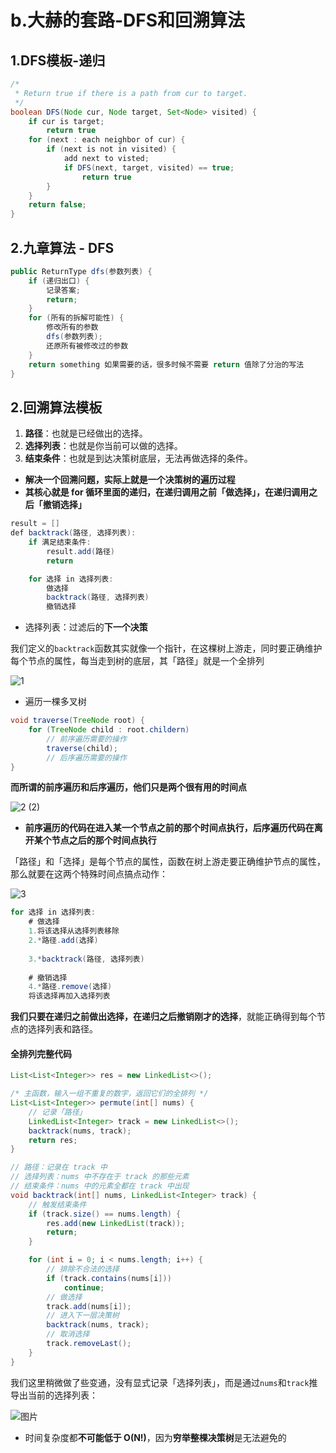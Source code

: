 # b.大赫的套路-DFS和回溯算法

## 1.DFS模板-递归

```java
/*
 * Return true if there is a path from cur to target.
 */
boolean DFS(Node cur, Node target, Set<Node> visited) {
    if cur is target;
    	return true 
    for (next : each neighbor of cur) {
        if (next is not in visited) {
            add next to visted;
            if DFS(next, target, visited) == true;
            	return true 
        }
    }
    return false;
}
```

## 2.九章算法 - DFS

```java
public ReturnType dfs(参数列表) {
	if (递归出⼝) {
		记录答案;
		return;
	}
	for (所有的拆解可能性) {
		修改所有的参数
		dfs(参数列表);
		还原所有被修改过的参数
	}
	return something 如果需要的话，很多时候不需要 return 值除了分治的写法
}
```

## 2.回溯算法模板

1. **路径**：也就是已经做出的选择。
2. **选择列表**：也就是你当前可以做的选择。
3. **结束条件**：也就是到达决策树底层，无法再做选择的条件。

* **解决一个回溯问题，实际上就是一个决策树的遍历过程**
* **其核心就是 for 循环里面的递归，在递归调用之前「做选择」，在递归调用之后「撤销选择」**

```java
result = []
def backtrack(路径, 选择列表):
    if 满足结束条件:
        result.add(路径)
        return

    for 选择 in 选择列表:
        做选择
        backtrack(路径, 选择列表)
        撤销选择
```

* 选择列表：过滤后的**下一个决策**

我们定义的`backtrack`函数其实就像一个指针，在这棵树上游走，同时要正确维护每个节点的属性，每当走到树的底层，其「路径」就是一个全排列

![1](https://raw.githubusercontent.com/TWDH/Leetcode-From-Zero/pictures/img/1.jpg)

* 遍历一棵多叉树

```java
void traverse(TreeNode root) {
    for (TreeNode child : root.childern)
        // 前序遍历需要的操作
        traverse(child);
        // 后序遍历需要的操作
}
```

**而所谓的前序遍历和后序遍历，他们只是两个很有用的时间点**

![2 (2)](https://raw.githubusercontent.com/TWDH/Leetcode-From-Zero/pictures/img/2%20(2).jpg)

* **前序遍历的代码在进入某一个节点之前的那个时间点执行，后序遍历代码在离开某个节点之后的那个时间点执行**

「路径」和「选择」是每个节点的属性，函数在树上游走要正确维护节点的属性，那么就要在这两个特殊时间点搞点动作：

![3](https://raw.githubusercontent.com/TWDH/Leetcode-From-Zero/pictures/img/3.jpg)

```java
for 选择 in 选择列表:
    # 做选择
    1.将该选择从选择列表移除
    2.*路径.add(选择)
        
    3.*backtrack(路径, 选择列表)
        
    # 撤销选择
    4.*路径.remove(选择)
    将该选择再加入选择列表
```

**我们只要在递归之前做出选择，在递归之后撤销刚才的选择**，就能正确得到每个节点的选择列表和路径。

#### 全排列完整代码

```java
List<List<Integer>> res = new LinkedList<>();

/* 主函数，输入一组不重复的数字，返回它们的全排列 */
List<List<Integer>> permute(int[] nums) {
    // 记录「路径」
    LinkedList<Integer> track = new LinkedList<>();
    backtrack(nums, track);
    return res;
}

// 路径：记录在 track 中
// 选择列表：nums 中不存在于 track 的那些元素
// 结束条件：nums 中的元素全都在 track 中出现
void backtrack(int[] nums, LinkedList<Integer> track) {
    // 触发结束条件
    if (track.size() == nums.length) {
        res.add(new LinkedList(track));
        return;
    }

    for (int i = 0; i < nums.length; i++) {
        // 排除不合法的选择
        if (track.contains(nums[i]))
            continue;
        // 做选择
        track.add(nums[i]);
        // 进入下一层决策树
        backtrack(nums, track);
        // 取消选择
        track.removeLast();
    }
}
```

我们这里稍微做了些变通，没有显式记录「选择列表」，而是通过`nums`和`track`推导出当前的选择列表：

![图片](https://mmbiz.qpic.cn/sz_mmbiz_jpg/gibkIz0MVqdF1umAdyXuPq54ibw7X23mnaWuNCGdIXFoeBp1U7IA4tSEz1Pia9VvK2H9mSib1Mch3Yb5V8PCHib8dog/640?wx_fmt=jpeg&tp=webp&wxfrom=5&wx_lazy=1&wx_co=1)

* 时间复杂度都**不可能低于 O(N!)**，因为**穷举整棵决策树**是无法避免的